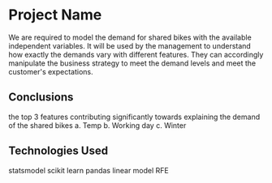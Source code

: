 # Project Name
We are required to model the demand for shared bikes with the available independent variables. It will be used by the management to understand how exactly the demands vary with different features. They can accordingly manipulate the business strategy to meet the demand levels and meet the customer's expectations.

## Conclusions
the top 3 features contributing significantly towards explaining the demand of the shared bikes
a.	Temp
b.	Working day
c.	Winter


## Technologies Used
statsmodel
scikit learn
pandas 
linear model
RFE


